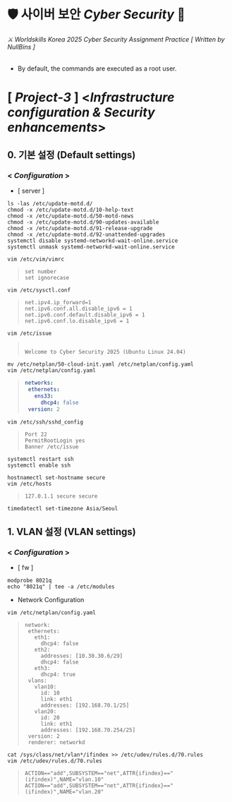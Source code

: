 # 🛡 사이버 보안 *Cyber Security* 🔐
###### ⚔ Worldskills Korea 2025 Cyber Security Assignment Practice [ *Written by NullBins* ]
- By default, the commands are executed as a root user.

# [ *Project-3* ] <*Infrastructure configuration & Security enhancements*>

## 0. 기본 설정 (Default settings)
### < *Configuration* >
- [ server ]
```vim
ls -las /etc/update-motd.d/
chmod -x /etc/update-motd.d/10-help-text
chmod -x /etc/update-motd.d/50-motd-news
chmod -x /etc/update-motd.d/90-updates-available
chmod -x /etc/update-motd.d/91-release-upgrade
chmod -x /etc/update-motd.d/92-unattended-upgrades
systemctl disable systemd-networkd-wait-online.service
systemctl unmask systemd-networkd-wait-online.service
```
```vim
vim /etc/vim/vimrc
```
>```vim
>set number
>set ignorecase
>```
```vim
vim /etc/sysctl.conf
```
>```vim
>net.ipv4.ip_forward=1
>net.ipv6.conf.all.disable_ipv6 = 1  
>net.ipv6.conf.default.disable_ipv6 = 1  
>net.ipv6.conf.lo.disable_ipv6 = 1
>```
```vim
vim /etc/issue
```
>```vim
>
>Welcome to Cyber Security 2025 (Ubuntu Linux 24.04)
>
>```
```vim
mv /etc/netplan/50-cloud-init.yaml /etc/netplan/config.yaml
vim /etc/netplan/config.yaml
```
>```yaml
>networks:
>  ethernets:
>    ens33:
>      dhcp4: false
>  version: 2
>```
```vim
vim /etc/ssh/sshd_config
```
>```vim
>Port 22
>PermitRootLogin yes
>Banner /etc/issue
>```
```vim
systemctl restart ssh
systemctl enable ssh
```
```vim
hostnamectl set-hostname secure
vim /etc/hosts
```
>```vim
>127.0.1.1 secure secure
>```
```vim
timedatectl set-timezone Asia/Seoul
```

## 1. VLAN 설정 (VLAN settings)
### < *Configuration* >
- [ fw ]
```vim
modprobe 8021q
echo "8021q" | tee -a /etc/modules
```
* Network Configuration
```vim
vim /etc/netplan/config.yaml
```
>```vim
>network:
>  ethernets:
>    eth1:
>      dhcp4: false
>    eth2:
>      addresses: [10.30.30.6/29]
>      dhcp4: false
>    eth3:
>      dhcp4: true
>  vlans:
>    vlan10:
>      id: 10
>      link: eth1
>      addresses: [192.168.70.1/25]
>    vlan20:
>      id: 20
>      link: eth1
>      addresses: [192.168.70.254/25]
>  version: 2
>  renderer: networkd
>```
```vim
cat /sys/class/net/vlan*/ifindex >> /etc/udev/rules.d/70.rules
vim /etc/udev/rules.d/70.rules
```
>```vim
>ACTION=="add",SUBSYSTEM=="net",ATTR{ifindex}=="(ifindex)",NAME="vlan.10"
>ACTION=="add",SUBSYSTEM=="net",ATTR{ifindex}=="(ifindex)",NAME="vlan.20"
>```
